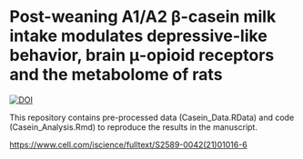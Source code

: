 # Post-weaning A1/A2 β-casein milk intake modulates depressive-like behavior, brain μ-opioid receptors and the metabolome of rats

[![DOI](https://zenodo.org/badge/339363935.svg)](https://zenodo.org/badge/latestdoi/339363935)

This repository contains pre-processed data (Casein_Data.RData) and code (Casein_Analysis.Rmd) to reproduce the results in the manuscript.

https://www.cell.com/iscience/fulltext/S2589-0042(21)01016-6
